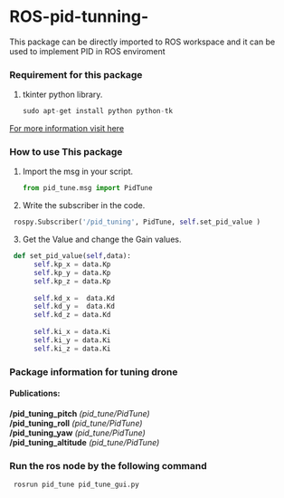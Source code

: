 # ROS-pid-tunning-
This package can be directly imported to ROS workspace and it can be used to implement PID in ROS enviroment


### Requirement for this package
1. tkinter python library. 

    ```python
    sudo apt-get install python python-tk
    ```
[For more information visit here](http://www.greenteapress.com/thinkpython/swampy/install.html)

### How to use This package
1. Import the msg in your script. 
    ```python
    from pid_tune.msg import PidTune
    ```
2. Write the subscriber in the code. 
  ```python
   rospy.Subscriber('/pid_tuning', PidTune, self.set_pid_value )
  ```
3. Get the Value and change the Gain values.
  ```python
   def set_pid_value(self,data):
		self.kp_x = data.Kp 
		self.kp_y = data.Kp 
		self.kp_z = data.Kp
		
		self.kd_x =  data.Kd
		self.kd_y =  data.Kd
		self.kd_z = data.Kd
		
		self.ki_x = data.Ki
		self.ki_y = data.Ki
		self.ki_z = data.Ki
  ```

### Package information for tuning drone

#### Publications:
**/pid_tuning_pitch** *(pid_tune/PidTune)* <br />
**/pid_tuning_roll** *(pid_tune/PidTune)* <br />
**/pid_tuning_yaw** *(pid_tune/PidTune)* <br />
**/pid_tuning_altitude** *(pid_tune/PidTune)* <br />

### Run the ros node by the following command
  ```
   rosrun pid_tune pid_tune_gui.py
  ```
